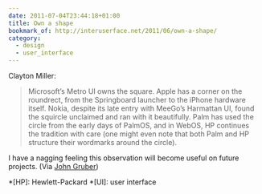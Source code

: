 ```yaml
---
date: 2011-07-04T23:44:18+01:00
title: Own a shape
bookmark_of: http://interuserface.net/2011/06/own-a-shape/
category:
  - design
  - user_interface
---
```


Clayton Miller:

> Microsoft’s Metro UI owns the square. Apple has a corner on the roundrect, from the Springboard launcher to the iPhone hardware itself. Nokia, despite its late entry with MeeGo’s Harmattan UI, found the squircle unclaimed and ran with it beautifully. Palm has used the circle from the early days of PalmOS, and in WebOS, HP continues the tradition with care (one might even note that both Palm and HP structure their wordmarks around the circle).

I have a nagging feeling this observation will become useful on future projects. (Via [John Gruber][1])

[1]: https://daringfireball.net/linked/2011/07/01/own-a-shape

*[HP]: Hewlett-Packard
*[UI]: user interface
